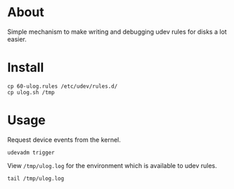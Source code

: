 About
=====

Simple mechanism to make writing and debugging udev rules for disks a lot easier.

Install
=======

    cp 60-ulog.rules /etc/udev/rules.d/
    cp ulog.sh /tmp

Usage
=====

Request device events from the kernel.

    udevadm trigger

View `/tmp/ulog.log` for the environment which is available to udev rules.

    tail /tmp/ulog.log
